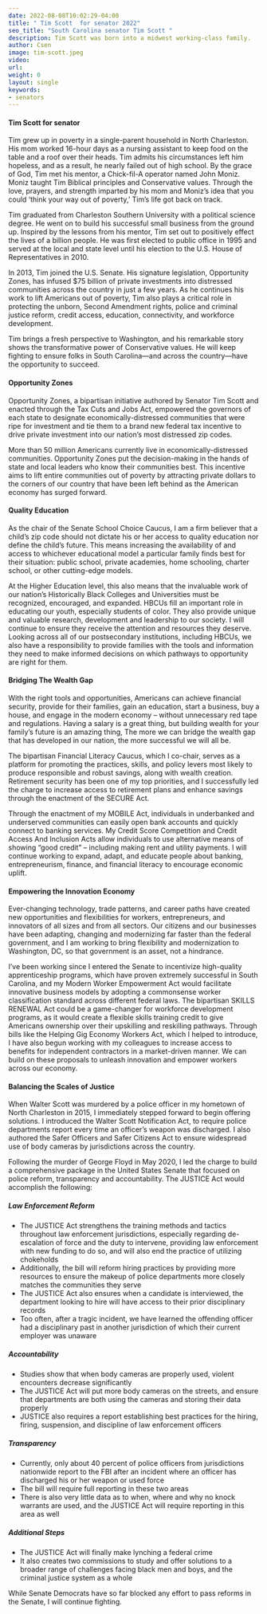 ```yaml
---
date: 2022-08-08T10:02:29-04:00
title: " Tim Scott  for senator 2022"
seo_title: "South Carolina senator Tim Scott "
description: Tim Scott was born into a midwest working-class family. 
author: Csen
image: tim-scott.jpeg
video:
url: 
weight: 0
layout: single
keywords:
- senators
---
```


#### Tim Scott  for senator 
Tim grew up in poverty in a single-parent household in North Charleston. His mom worked 16-hour days as a nursing assistant to keep food on the table and a roof over their heads. Tim admits his circumstances left him hopeless, and as a result, he nearly failed out of high school. By the grace of God, Tim met his mentor, a Chick-fil-A operator named John Moniz. Moniz taught Tim Biblical principles and Conservative values. Through the love, prayers, and strength imparted by his mom and Moniz’s idea that you could ‘think your way out of poverty,’ Tim’s life got back on track.

Tim graduated from Charleston Southern University with a political science degree. He went on to build his successful small business from the ground up. Inspired by the lessons from his mentor, Tim set out to positively effect the lives of a billion people. He was first elected to public office in 1995 and served at the local and state level until his election to the U.S. House of Representatives in 2010.

In 2013, Tim joined the U.S. Senate. His signature legislation, Opportunity Zones, has infused $75 billion of private investments into distressed communities across the country in just a few years. As he continues his work to lift Americans out of poverty, Tim also plays a critical role in protecting the unborn, Second Amendment rights, police and criminal justice reform, credit access, education, connectivity, and workforce development.

Tim brings a fresh perspective to Washington, and his remarkable story shows the transformative power of Conservative values. He will keep fighting to ensure folks in South Carolina—and across the country—have the opportunity to succeed.

#### Opportunity Zones
Opportunity Zones, a bipartisan initiative authored by Senator Tim Scott and enacted through the Tax Cuts and Jobs Act, empowered the governors of each state to designate economically-distressed communities that were ripe for investment and tie them to a brand new federal tax incentive to drive private investment into our nation’s most distressed zip codes. 

More than 50 million Americans currently live in economically-distressed communities. Opportunity Zones put the decision-making in the hands of state and local leaders who know their communities best. This incentive aims to lift entire communities out of poverty by attracting private dollars to the corners of our country that have been left behind as the American economy has surged forward.

#### Quality Education
As the chair of the Senate School Choice Caucus, I am a firm believer that a child’s zip code should not dictate his or her access to quality education nor define the child’s future. This means increasing the availability of and access to whichever educational model a particular family finds best for their situation: public school, private academies, home schooling, charter school, or other cutting-edge models.

At the Higher Education level, this also means that the invaluable work of our nation’s Historically Black Colleges and Universities must be recognized, encouraged, and expanded. HBCUs fill an important role in educating our youth, especially students of color. They also provide unique and valuable research, development and leadership to our society. I will continue to ensure they receive the attention and resources they deserve. Looking across all of our postsecondary institutions, including HBCUs, we also have a responsibility to provide families with the tools and information they need to make informed decisions on which pathways to opportunity are right for them.

#### Bridging The Wealth Gap
With the right tools and opportunities, Americans can achieve financial security, provide for their families, gain an education, start a business, buy a house, and engage in the modern economy – without unnecessary red tape and regulations. Having a salary is a great thing, but building wealth for your family’s future is an amazing thing, The more we can bridge the wealth gap that has developed in our nation, the more successful we will all be.

The bipartisan Financial Literacy Caucus, which I co-chair, serves as a platform for promoting the practices, skills, and policy levers most likely to produce responsible and robust savings, along with wealth creation. Retirement security has been one of my top priorities, and I successfully led the charge to increase access to retirement plans and enhance savings through the enactment of the SECURE Act.

Through the enactment of my MOBILE Act, individuals in underbanked and underserved communities can easily open bank accounts and quickly connect to banking services. My Credit Score Competition and Credit Access And Inclusion Acts allow individuals to use alternative means of showing “good credit” – including making rent and utility payments. I will continue working to expand, adapt, and educate people about banking, entrepreneurism, finance, and financial literacy to encourage economic uplift.  

#### Empowering the Innovation Economy
Ever-changing technology, trade patterns, and career paths have created new opportunities and flexibilities for workers, entrepreneurs, and innovators of all sizes and from all sectors.   Our citizens and our businesses have been adapting, changing and modernizing far faster than the federal government, and I am working to bring flexibility and modernization to Washington, DC, so that government is an asset, not a hindrance.

I’ve been working since I entered the Senate to incentivize high-quality apprenticeship programs, which have proven extremely successful in South Carolina, and my Modern Worker Empowerment Act would facilitate innovative business models by adopting a commonsense worker classification standard across different federal laws. The bipartisan SKILLS RENEWAL Act could be a game-changer for workforce development programs, as it would create a flexible skills training credit to give Americans ownership over their upskilling and reskilling pathways. Through bills like the Helping Gig Economy Workers Act, which I helped to introduce, I have also begun working with my colleagues to increase access to benefits for independent contractors in a market-driven manner. We can build on these proposals to unleash innovation and empower workers across our economy.

#### Balancing the Scales of Justice
When Walter Scott was murdered by a police officer in my hometown of North Charleston in 2015, I immediately stepped forward to begin offering solutions. I introduced the Walter Scott Notification Act, to require police departments report every time an officer’s weapon was discharged. I also authored the Safer Officers and Safer Citizens Act to ensure widespread use of body cameras by jurisdictions across the country.

Following the murder of George Floyd in May 2020, I led the charge to build a comprehensive package in the United States Senate that focused on police reform, transparency and accountability. The JUSTICE Act would accomplish the following:

##### Law Enforcement Reform

- The JUSTICE Act strengthens the training methods and tactics throughout law enforcement jurisdictions, especially regarding de-escalation of force and the duty to intervene, providing law enforcement with new funding to do so, and will also end the practice of utilizing chokeholds
- Additionally, the bill will reform hiring practices by providing more resources to ensure the makeup of police departments more closely matches the communities they serve
- The JUSTICE Act also ensures when a candidate is interviewed, the department looking to hire will have access to their prior disciplinary records
- Too often, after a tragic incident, we have learned the offending officer had a disciplinary past in another jurisdiction of which their current employer was unaware

##### Accountability

- Studies show that when body cameras are properly used, violent encounters decrease significantly
- The JUSTICE Act will put more body cameras on the streets, and ensure that departments are both using the cameras and storing their data properly
- JUSTICE also requires a report establishing best practices for the hiring, firing, suspension, and discipline of law enforcement officers

##### Transparency

- Currently, only about 40 percent of police officers from jurisdictions nationwide report to the FBI after an incident where an officer has discharged his or her weapon or used force
- The bill will require full reporting in these two areas
- There is also very little data as to when, where and why no knock warrants are used, and the JUSTICE Act will require reporting in this area as well

##### Additional Steps

- The JUSTICE Act will finally make lynching a federal crime
- It also creates two commissions to study and offer solutions to a broader range of challenges facing black men and boys, and the criminal justice system as a whole

While Senate Democrats have so far blocked any effort to pass reforms in the Senate, I will continue fighting.